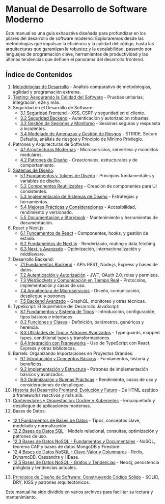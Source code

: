 # Manual de Desarrollo de Software Moderno

Este manual es una guía exhaustiva diseñada para profundizar en los pilares del desarrollo de software moderno. Exploraremos desde las metodologías que impulsan la eficiencia y la calidad del código, hasta las arquitecturas que garantizan la robustez y la escalabilidad, pasando por lenguajes de programación clave, herramientas de productividad y las últimas tendencias que definen el panorama del desarrollo frontend.

## Índice de Contenidos

1. [Metodologías de Desarrollo](./capitulos/01-metodologias-desarrollo.md) - Análisis comparativo de metodologías, agilidad y programación extrema.
2. [Testing: Asegurando la Calidad del Software](./capitulos/02-testing.md) - Pruebas unitarias, integración, e2e y más.
3. Seguridad en el Desarrollo de Software:
   - [3.1 Seguridad Frontend](./capitulos/03a-seguridad-frontend.md) - XSS, CSRF y seguridad en el cliente.
   - [3.2 Seguridad Backend](./capitulos/03b-seguridad-backend.md) - Autenticación y autorización robustas.
   - [3.3 Gestión de Sesiones y Monitoreo](./capitulos/03c-seguridad-autenticacion.md) - Sesiones seguras y respuesta a incidentes.
   - [3.4 Modelado de Amenazas y Gestión de Riesgos](./capitulos/03d-modelado%20de%20amenazas.md) - STRIDE, Secure Defaults, análisis de riesgos y Principio de Mínimo Privilegio.
4. Patrones y Arquitecturas de Software:
   - [4.1 Arquitecturas Modernas](./capitulos/04-patrones-arquitectura.md) - Microservicios, serverless y monolitos modulares.
   - [4.2 Patrones de Diseño](./capitulos/04b-patrones-arquitectura.md) - Creacionales, estructurales y de comportamiento.
5. [Sistemas de Diseño](./capitulos/05-sistemas-diseno-new.md):
   - [5.1 Fundamentos y Tokens de Diseño](./capitulos/05a-fundamentos-tokens.md) - Principios fundamentales y variables de diseño.
   - [5.2 Componentes Reutilizables](./capitulos/05b-componentes.md) - Creación de componentes para UI consistentes.
   - [5.3 Implementación de Sistemas de Diseño](./capitulos/05c-implementacion.md) - Estrategias y herramientas.
   - [5.4 Mejores Prácticas y Consideraciones](./capitulos/05d-mejores-practicas.md) - Accesibilidad, rendimiento y versionado.
   - [5.5 Documentación y Storybook](./capitulos/05e-documentacion-storybook.md) - Mantenimiento y herramientas de documentación.
6. React y Next.js:
   - [6.1 Fundamentos de React](./capitulos/06a-react-fundamentos.md) - Componentes, hooks, y gestión de estado.
   - [6.2 Fundamentos de Next.js](./capitulos/06b-nextjs-fundamentos.md) - Renderizado, routing y data fetching.
   - [6.3 Next.js Avanzado](./capitulos/06c-nextjs-avanzado.md) - Optimización, internacionalización y middleware.
7. Desarrollo Backend:
   - [7.1 Fundamentos Backend](./capitulos/07a-desarrollo-backend-fundamentos.md) - APIs REST, Node.js, Express y bases de datos.
   - [7.2 Autenticación y Autorización](./capitulos/07b-autenticacion-autorizacion.md) - JWT, OAuth 2.0, roles y permisos.
   - [7.3 WebSockets y Comunicación en Tiempo Real](./capitulos/07c-websockets-tiempo-real.md) - Protocolos, implementación y casos de uso.
   - [7.4 Arquitectura de Microservicios](./capitulos/07d-microservicios.md) - Diseño, comunicación, despliegue y patrones.
   - [7.5 Backend Avanzado](./capitulos/07e-desarrollo-backend-avanzado.md) - GraphQL, monitoreo y otras técnicas.
8. TypeScript: El Superhéroe del Desarrollo JavaScript:
   - [8.1 Fundamentos y Sistema de Tipos](./capitulos/08a-typescript-fundamentos.md) - Introducción, configuración, tipos básicos e interfaces.
   - [8.2 Funciones y Clases](./capitulos/08b-typescript-funciones-clases.md) - Definición, parámetros, genéricos y herencia.
   - [8.3 Utilidades de Tipo y Patrones Avanzados](./capitulos/08c-typescript-utilidades.md) - Type guards, mapped types, conditional types y transformaciones.
   - [8.4 Integración con Frameworks](./capitulos/08d-typescript-integracion-frameworks.md) - Uso de TypeScript con React, Express y otras bibliotecas.
9. Barrels: Organizando Importaciones en Proyectos Grandes:
   - [9.1 Introducción y Conceptos Básicos](./capitulos/09a-barrels-introduccion.md) - Fundamentos, historia y beneficios.
   - [9.2 Implementación y Estructura](./capitulos/09b-barrels-implementacion.md) - Patrones de implementación básicos y avanzados.
   - [9.3 Optimización y Buenas Prácticas](./capitulos/09c-barrels-optimizacion.md) - Rendimiento, casos de uso y consideraciones de despliegue.
10. [Historia del Desarrollo Frontend: Evolución y Futuro](./capitulos/10-historia-frontend.md) - De HTML estático a frameworks reactivos y más allá.
11. [Contenedores y Orquestación: Docker y Kubernetes](./capitulos/11-contenedores-orquestacion.md) - Empaquetado y despliegue de aplicaciones modernas.
12. Bases de Datos:
   - [12.1 Fundamentos de Bases de Datos](./capitulos/12-databases-intro.md) - Tipos, conceptos clave, modelado y normalización.
   - [12.2 Bases de Datos SQL](./capitulos/12a-databases-sql.md) - Modelo relacional, consultas, optimización y patrones de uso.
   - [12.3 Bases de Datos NoSQL - Fundamentos y Documentales](./capitulos/12b-1-databases-nosql-fundamentos.md) - NoSQL, teorema CAP y bases de datos MongoDB y Firestore.
   - [12.4 Bases de Datos NoSQL - Clave-Valor y Columnares](./capitulos/12b-2-databases-nosql-key-value-columnar.md) - Redis, DynamoDB, Cassandra y HBase.
   - [12.5 Bases de Datos NoSQL - Grafos y Tendencias](./capitulos/12b-3-databases-nosql-graph-trends.md) - Neo4j, persistencia políglota y tendencias actuales.
13. [Principios de Diseño de Software: Construyendo Código Sólido](./capitulos/13-principios-diseno.md) - SOLID, DRY, KISS y patrones arquitectónicos.

Este manual ha sido dividido en varios archivos para facilitar su lectura y mantenimiento.
